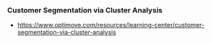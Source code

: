 ### Customer Segmentation via Cluster Analysis
- https://www.optimove.com/resources/learning-center/customer-segmentation-via-cluster-analysis
